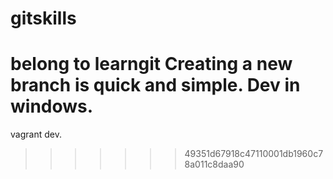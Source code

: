 # gitskills
belong to learngit
Creating a new branch is quick and simple.
Dev in windows.
=======
vagrant dev.
>>>>>>> 49351d67918c47110001db1960c78a011c8daa90
